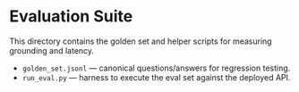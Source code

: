 # Evaluation Suite

This directory contains the golden set and helper scripts for measuring grounding and latency.

* `golden_set.jsonl` — canonical questions/answers for regression testing.
* `run_eval.py` — harness to execute the eval set against the deployed API.
